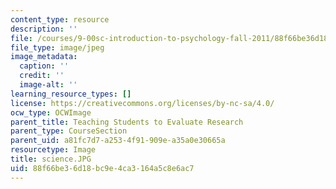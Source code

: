 ```yaml
---
content_type: resource
description: ''
file: /courses/9-00sc-introduction-to-psychology-fall-2011/88f66be36d18bc9e4ca3164a5c8e6ac7_science.JPG
file_type: image/jpeg
image_metadata:
  caption: ''
  credit: ''
  image-alt: ''
learning_resource_types: []
license: https://creativecommons.org/licenses/by-nc-sa/4.0/
ocw_type: OCWImage
parent_title: Teaching Students to Evaluate Research
parent_type: CourseSection
parent_uid: a81fc7d7-a253-4f91-909e-a35a0e30665a
resourcetype: Image
title: science.JPG
uid: 88f66be3-6d18-bc9e-4ca3-164a5c8e6ac7
---
```

